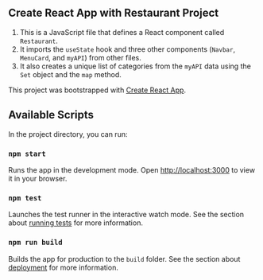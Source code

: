 ## Create React App with Restaurant Project

1. This is a JavaScript file that defines a React component called `Restaurant`. 
2. It imports the `useState` hook and three other components (`Navbar`, `MenuCard`, and `myAPI`) from other files. 
3. It also creates a unique list of categories from the `myAPI` data using the `Set` object and the `map`
method.

This project was bootstrapped with [Create React App](https://github.com/facebook/create-react-app). 

## Available Scripts

In the project directory, you can run:

### `npm start`

Runs the app in the development mode. Open [http://localhost:3000](http://localhost:3000) to view it in your browser.

### `npm test`

Launches the test runner in the interactive watch mode. See the section about [running tests](https://facebook.github.io/create-react-app/docs/running-tests) for more information.

### `npm run build`

Builds the app for production to the `build` folder. See the section about [deployment](https://facebook.github.io/create-react-app/docs/deployment) for more information.
